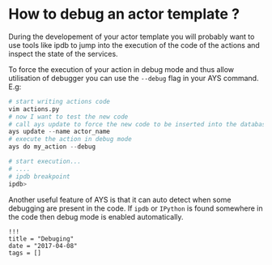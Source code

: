 # How to debug an actor template ?

During the developement of your actor template you will probably want to use tools like ipdb to jump into the execution of the code of the actions and inspect the state of the services.

To force the execution of your action in debug mode and thus allow utilisation of debugger you can use the `--debug` flag in your AYS command. E.g:

```python
# start writing actions code
vim actions.py
# now I want to test the new code
# call ays update to force the new code to be inserted into the database
ays update --name actor_name
# execute the action in debug mode
ays do my_action --debug

# start execution...
# ....
# ipdb breakpoint
ipdb>
```

Another useful feature of AYS is that it can auto detect when some debugging are present in the code. If `ipdb` or `IPython` is found somewhere in the code then debug mode is enabled automatically.

```
!!!
title = "Debuging"
date = "2017-04-08"
tags = []
```
